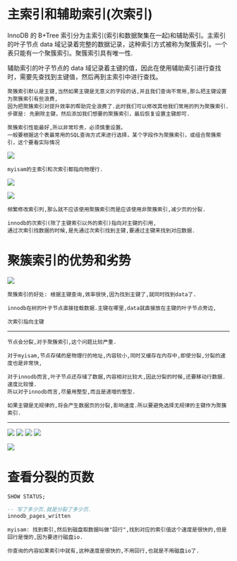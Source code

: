 # 主索引和辅助索引(次索引)

InnoDB 的 B+Tree 索引分为主索引(索引和数据聚集在一起)和辅助索引。主索引的叶子节点 data 域记录着完整的数据记录，这种索引方式被称为聚簇索引。一个表只能有一个聚簇索引。聚簇索引具有唯一性.

辅助索引的叶子节点的 data 域记录着主键的值，因此在使用辅助索引进行查找时，需要先查找到主键值，然后再到主索引中进行查找。

    聚簇索引默认是主键,当然如果主键是无意义的字段的话,并且我们查询不常用,那么把主键设置为聚簇索引有些浪费,
    因为把聚簇索引对提升效率的帮助完全浪费了.此时我们可以修改其他我们常用的列为聚簇索引.
    步骤是: 先删除主键，然后添加我们想要的聚簇索引，最后恢复设置主键即可.
    
    聚簇索引性能最好,所以非常珍贵，必须慎重设置。
    一般要根据这个表最常用的SQL查询方式来进行选择，某个字段作为聚簇索引，或组合聚簇索引，这个要看实际情况

![](../pics/innodb和myisam的索引数据区别.png)

    myisam的主索引和次索引都指向物理行.

![](../pics/innodb和myisam的索引数据区别02.png)

![](../pics/聚簇索引与非聚簇索引.png)

    频繁修改索引列,那么就不应该使用聚簇索引而是应该使用非聚簇索引,减少页的分裂.

    innodb的次索引(除了主键索引以外的索引)指向对主键的引用,
    通过次索引找数据的时候,是先通过次索引找到主键,要通过主键来找到对应数据.

# 聚簇索引的优势和劣势

![](../pics/聚簇索引的优势.png)

    聚簇索引的好处: 根据主键查询,效率很快,因为找到主键了,就同时找到data了.

    innodb在树的叶子节点直接挂载数据.主键在哪里,data就直接放在主键的叶子节点旁边,
    
    次索引指向主键

---
    节点会分裂,对于聚簇索引,这个问题比较严重.
    
    对于myisam,节点存储的是物理行的地址,内容较小,同时又缓存在内存中,即使分裂,分裂的速度也是非常快,
    
    对于innodb而言,叶子节点还存储了数据,内容相对比较大,因此分裂的时候,还要移动行数据.速度比较慢.
    所以对于innodb而言,尽量用整型,而且是递增的整型.
    
    如果主键是无规律的,将会产生数据页的分裂,影响速度.所以要避免选择无规律的主键作为聚簇索引.
---

![](../pics/聚簇索引的劣势01.png)
![](../pics/聚簇索引的劣势02.png)
![](../pics/聚簇索引的劣势03.png)
![](../pics/聚簇索引的劣势04.png)

![](../pics/为什么主键通常建议使用自增id.png)

# 查看分裂的页数

```sql
SHOW STATUS;

-- 写了多少页.就是分裂了多少页.
innodb_pages_written
```

    myisam: 找到索引,然后到磁盘取数据叫做"回行",找到对应的索引值这个速度是很快的,但是回行是慢的,因为要进行磁盘io.

    你查询的内容如果索引中就有,这种速度是很快的,不用回行,也就是不用磁盘io了.
